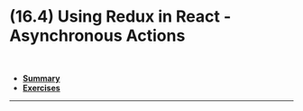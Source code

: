 # (16.4) Using Redux in React - Asynchronous Actions

<br>

- **[Summary](#Summary)**
- **[Exercises](#Exercises)**

<hr>
<br>

<!--

![Redux with React](/redux-react.jpeg)

<br>

## Summary

[How to use Redux in ReactJS with real-life examples](https://www.freecodecamp.org/news/how-to-use-redux-in-reactjs-with-real-life-examples-687ab4441b85/)

[Official Doc - Getting started with Redux](https://redux.js.org/introduction/getting-started)


### store

```js
import { createStore, combineReducers } from 'redux';
import rootReducer from '../reducers';

export default store = createStore(rootReducer);
```

<br>

### store with Redux Devtools
```js
import { createStore, combineReducers } from 'redux';
import rootReducer from '../reducers';

export default store = createStore(
  rootReducer,
  window.devToolsExtension() || ((f) => f),
);
```

<br>

### reducer and rootReducer
```js
// './src/reducers/myReducer.js'
const INITIAL_STATE = {
  state: '',
};

export default function myReducer(state = INITIAL_STATE, action) {
  switch (action.type) {
    case 'NEW_ACTION':
      return { state: action.state };
    default:
      return state;
  }
}
```

<br>

```js
// './src/reducers/index.js'
import { combineReducers } from 'redux';
import myReducer from './myReducer';

export default rootReducer = combineReducers({ myReducer });
```

<br>

### actions
```js
export const newAction = (state) => ({ type: 'NEW_ACTION', state });
```

<br>

### provider
```js
// src/index.js
import React from 'react';
import ReactDOM from 'react-dom';
import { Provider } from 'react-redux';
import './index.css';
import App from './App';
import store from './store';

ReactDOM.render(
  <Provider store={ store }>
    <App />
  </Provider>,
  document.getElementById('root'),
);
```

<br>

### 
```js

```

<br>

### 
```js

```

<br>

### 
```js

```









Example of a simple counter using only JavaScript and Redux
![Counter](/counter.png)


<hr>
<br>

## Exercises
**[Exercise 1]** Make a field that receives a value and that will be the value applied to the increment button.

<hr>
<br>

**[Exercise 2]** Make a field that receives a value and that will be the value applied to the decrement button.

<hr>
<br>

**[Exercise 3]** Store another value in the state, called clickCount. This field will count the number of times that any button on the screen was clicked.

<hr>
<br>

**[Exercise 3]** Store an array in the state that stores the individual value that was added to each click on any of the three buttons.
